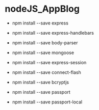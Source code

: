 # nodeJS_AppBlog

- npm install --save express

- npm install --save express-handlebars

- npm install --save body-parser

- npm install --save mongoose

- npm install --save express-session

- npm install --save connect-flash

- npm install --save bcryptjs

- npm install --save passport

- npm install --save passport-local